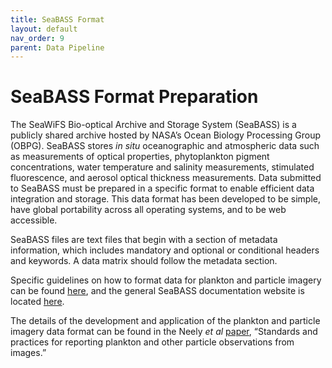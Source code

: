 ```yaml
---
title: SeaBASS Format
layout: default
nav_order: 9
parent: Data Pipeline
---
```


# SeaBASS Format Preparation

The SeaWiFS Bio-optical Archive and Storage System (SeaBASS) is a publicly shared archive hosted by NASA’s Ocean Biology Processing Group (OBPG). SeaBASS stores *in situ* oceanographic and atmospheric data such as measurements of optical properties, phytoplankton pigment concentrations, water temperature and salinity measurements, stimulated fluorescence, and aerosol optical thickness measurements. Data submitted to SeaBASS must be prepared in a specific format to enable efficient data integration and storage. This data format has been developed to be simple, have global portability across all operating systems, and to be web accessible.  

SeaBASS files are text files that begin with a section of metadata information, which includes mandatory and optional or conditional headers and keywords. A data matrix should follow the metadata section.  

Specific guidelines on how to format data for plankton and particle imagery can be found [here](https://seabass.gsfc.nasa.gov/wiki/plankton_and_particles_imagery), and the general SeaBASS documentation website is located [here](https://seabass.gsfc.nasa.gov/).  

The details of the development and application of the plankton and particle imagery data format can be found in the Neely *et al* [paper](https://darchive.mblwhoilibrary.org/entities/publication/276d7a04-089d-5cc6-9d50-add7b9aed8e3), “Standards and practices for reporting plankton and other particle observations from images.” 